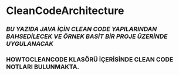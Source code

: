 # CleanCodeArchitecture

### _BU YAZIDA JAVA İÇİN CLEAN CODE YAPILARINDAN BAHSEDİLECEK VE ÖRNEK BASİT BİR PROJE ÜZERİNDE UYGULANACAK_

### HOWTOCLEANCODE KLASÖRÜ İÇERİSİNDE CLEAN CODE NOTLARI BULUNMAKTA.
